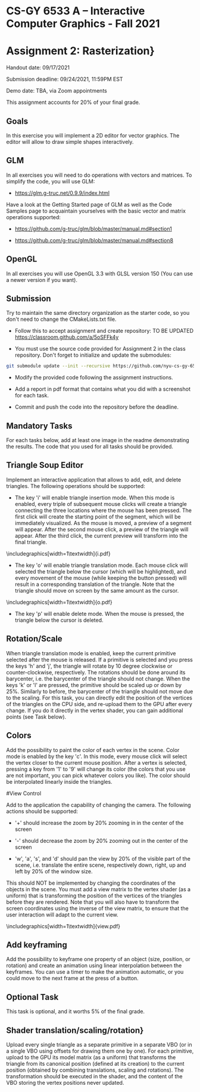# CS-GY 6533 A – Interactive Computer Graphics - Fall 2021

# Assignment 2: Rasterization}

Handout date: 09/17/2021

Submission deadline: 09/24/2021, 11:59PM EST

Demo date: TBA, via Zoom appointments

This assignment accounts for 20% of your final grade. 

## Goals

In this exercise you will implement a 2D editor for vector graphics. The editor will allow to draw simple shapes interactively.

## GLM

In all exercises you will need to do operations with vectors and matrices. To simplify the code, you will use GLM:

* https://glm.g-truc.net/0.9.9/index.html


Have a look at the Getting Started page of GLM as well as the Code Samples page to acquaintain yourselves with the basic vector and matrix operations supported:

* https://github.com/g-truc/glm/blob/master/manual.md#section1

* https://github.com/g-truc/glm/blob/master/manual.md#section8

## OpenGL

In all exercises you will use OpenGL 3.3 with GLSL version 150 (You can use a newer version if you want).

## Submission

Try to maintain the same directory organization as the starter code, so you don't need to change the CMakeLists.txt file.

* Follow this to accept assignment and create repository: TO BE UPDATED https://classroom.github.com/a/5oSFFk4y 

* You must use the source code provided for Assignment 2 in the class repository. Don't forget to initialize and update the submodules: 

```bash
git submodule update --init --recursive https://github.com/nyu-cs-gy-6533-fall-2020/base 
```

* Modify the provided code following the assignment instructions.

* Add a report in pdf format that contains what you did with a screenshot for each task.

* Commit and push the code into the repository before the deadline.
 

## Mandatory Tasks

For each tasks below, add at least one image in the readme demonstrating the results. The code that you used for all tasks should be provided.

## Triangle Soup Editor

Implement an interactive application that allows to add, edit, and delete triangles. The following operations should be supported:

* The key 'i' will enable triangle insertion mode. When this mode is enabled, every triple of subsequent mouse clicks will create a triangle connecting the three locations where the mouse has been pressed. The first click will create the starting point of the segment, which will be immediately visualized. As the mouse is moved, a preview of a segment will appear. After the second mouse click, a preview of the triangle will appear. After the third click, the current preview will transform into the final triangle. 

\includegraphics[width=1\textwidth]{i.pdf}

* The key 'o' will enable triangle translation mode. Each mouse click will selected the triangle below the cursor (which will be highlighted), and every movement of the mouse (while keeping the button pressed) will result in a corresponding translation of the triangle. Note that the triangle should move on screen by the same amount as the cursor.

\includegraphics[width=1\textwidth]{o.pdf}

* The key 'p' will enable delete mode. When the mouse is pressed, the triangle below the cursor is deleted.

## Rotation/Scale

When triangle translation mode is enabled, keep the current primitive selected after the mouse is released. If a primitive is selected and you press the keys 'h' and 'j', the triangle will rotate by 10 degree clockwise or counter-clockwise, respectively. The rotations should be done around its barycenter, i.e. the barycenter of the triangle should not change. When the keys 'k' or 'l' are pressed, the primitive should be scaled up or down by 25%. Similarly to before, the barycenter of the triangle should not move due to the scaling. For this task, you can directly edit the position of the vertices of the triangles on the CPU side, and re-upload them to the GPU after every change. If you do it directly in the vertex shader, you can gain additional points (see Task below).

## Colors

Add the possibility to paint the color of each vertex in the scene. Color mode is enabled by the key 'c'. In this mode, every mouse click will select the vertex closer to the current mouse position. After a vertex is selected, pressing a key from '1' to '9' will change its color (the colors that you use are not important, you can pick whatever colors you like). The color should be interpolated linearly inside the triangles.

#View Control

Add to the application the capability of changing the camera. The following actions should be supported:

* '+' should increase the zoom by 20% zooming in in the center of the screen

* '-' should decrease the zoom by 20% zooming out in the center of the screen

* 'w', 'a', 's', and 'd' should pan the view by 20% of the visible part of the scene, i.e. translate the entire scene, respectively down, right, up and left by 20% of the window size.


This should NOT be implemented by changing the coordinates of the objects in the scene. You must add a view matrix to the vertex shader (as a uniform) that is transforming the position of the vertices of the triangles before they are rendered. Note that you will also have to transform the screen coordinates using the inverse of the view matrix, to ensure that the user interaction will adapt to the current view.

\includegraphics[width=1\textwidth]{view.pdf}

## Add keyframing

Add the possibility to keyframe one property of an object (size,  position, or rotation) and create an animation using linear interpolation between the keyframes. You can use a timer to make the animation automatic, or you could move to the next frame at the press of a button.

## Optional Task

This task is optional, and it worths 5% of the final grade.

## Shader translation/scaling/rotation}

Upload every single triangle as a separate primitive in a separate VBO (or in a single VBO using offsets for drawing them one by one). For each primitive, upload to the GPU its model matrix (as a uniform) that transforms the triangle from its canonical position (defined at its creation) to the current position (obtained by combining translations, scaling and rotations). The transformation should be executed in the shader, and the content of the VBO storing the vertex positions never updated.
